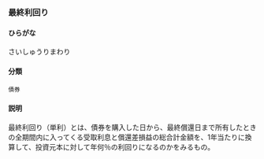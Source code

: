<div style="display:none;">

## [あ行](securities-terms?id=あ行)
## [か行](securities-terms?id=か行)
## [さ行](securities-terms?id=さ行)

</div>

### 最終利回り

#### ひらがな

さいしゅうりまわり

#### 分類

`債券`

#### 説明

最終利回り（単利）とは、債券を購入した日から、最終償還日まで所有したときの全期間内に入ってくる受取利息と償還差損益の総合計金額を、1年当たりに換算して、投資元本に対して年何％の利回りになるのかをみるもの。

<div style="display:none;">

## [た行](securities-terms?id=た行)
## [な行](securities-terms?id=な行)
## [は行](securities-terms?id=は行)
## [ま行](securities-terms?id=ま行)
## [や行](securities-terms?id=や行)
## [ら行](securities-terms?id=ら行)
## [わ行](securities-terms?id=わ行)
## [英数字・記号](securities-terms?id=英数字・記号)

</div>

